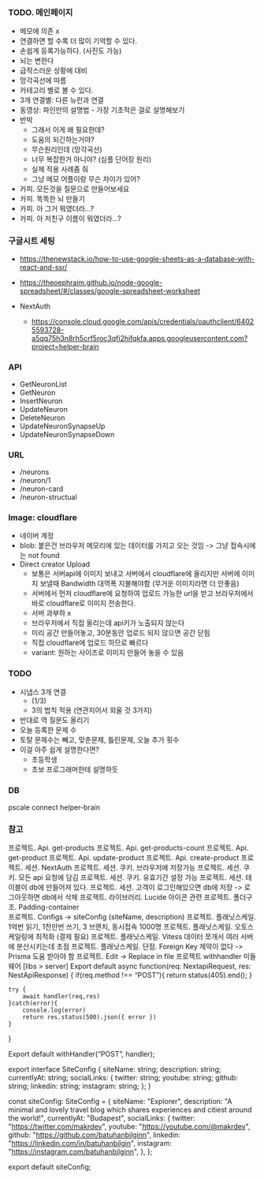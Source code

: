 ### TODO. 메인페이지

- 메모에 의존 x
- 연결하면 할 수록 더 많이 기억할 수 있다.
- 손쉽게 등록가능하다. (사진도 가능)
- 뇌는 변한다
- 급작스러운 상황에 대비
- 망각곡선에 따름
- 카테고리 별로 볼 수 있다.
- 3개 연결별: 다른 뉴런과 연결
- 동영상: 파인만의 설명법 - 가장 기초적은 걸로 설명해보기
- 반박
  - 그래서 이게 왜 필요한데?
  - 도움의 되긴하는거야?
  - 무슨원리인데 (망각곡선)
  - 너무 복잡한거 아니야? (심플 단어장 원리)
  - 실제 적용 사례좀 줘
  - 그냥 메모 어플이랑 무슨 차이가 있어?
- 카피. 모든것을 질문으로 만들어보세요
- 카피. 똑똑한 뇌 만들기
- 카피. 아 그거 뭐였더라...?
- 카피. 아 저친구 이름이 뭐였더라...?

### 구글시트 세팅

- https://thenewstack.io/how-to-use-google-sheets-as-a-database-with-react-and-ssr/
- https://theoephraim.github.io/node-google-spreadsheet/#/classes/google-spreadsheet-worksheet

- NextAuth
  - https://console.cloud.google.com/apis/credentials/oauthclient/64025593728-a5qq75h3n8rh5crf5roc3qfi2hifqkfa.apps.googleusercontent.com?project=helper-brain

### API

- GetNeuronList
- GetNeuron
- InsertNeuron
- UpdateNeuron
- DeleteNeuron
- UpdateNeuronSynapseUp
- UpdateNeuronSynapseDown

### URL

- /neurons
- /neuron/1
- /neuron-card
- /neuron-structual

### Image: cloudflare

- 네이버 계정
- blob: 붙은건 브라우저 메모리에 있는 데이터를 가지고 오는 것임 -> 그냥 접속시에는 not found
- Direct creator Upload
  - 보통은 서버api에 이미지 보내고 서버에서 cloudflare에 올리지만 서버에 이미지 보낼때 Bandwidth 대역폭 지불해야함 (무거운 이미지라면 더 안좋음)
  - 서버에서 먼저 cloudflare에 요청하여 업로드 가능한 url을 받고 브라우저에서 바로 cloudflare로 이미지 전송한다.
  - 서버 과부하 x
  - 브라우저에서 직접 올리는데 api키가 노출되지 않는다
  - 미리 공간 만들어놓고, 30분동안 업로드 되지 않으면 공간 닫힘
  - 직접 cloudflare에 업로드 하므로 빠르다
  - variant: 원하는 사이즈로 이미지 만들어 놓을 수 있음

### TODO

- 시냅스 3개 연결
  - (1/3)
  - 3의 법칙 적용 (연관지어서 외울 것 3가지)
- 반대로 역 질문도 올리기
- 오늘 등록한 문제 수
- 토탈 문제수는 빼고, 맞춘문제, 틀린문제, 오늘 추가 횟수
- 이걸 아주 쉽게 설명한다면?
  - 초등학생
  - 초보 프로그래머한테 설명하듯

### DB

pscale connect helper-brain

### 참고

프로젝트. Api. get-products
프로젝트. Api. get-products-count
프로젝트. Api. get-product
프로젝트. Api. update-product
프로젝트. Api. create-product
프로젝트. 세션. NextAuth
프로젝트. 세션. 쿠키. 브라우저에 저장가능
프로젝트. 세션. 쿠키. 모든 api 요청에 담김
프로젝트. 세션. 쿠키. 유효기간 설정 가능
프로젝트. 세션. 테이블이 db에 만들어져 있다.
프로젝트. 세션. 고객이 로그인해있으면 db에 저장 -> 로그아웃하면 db에서 삭제
프로젝트. 라이브러리. Lucide 아이콘 관련
프로젝트. 폴더구조. Padding-container  
프로젝트. Configs -> siteConfig (siteName, description)
프로젝트. 플래닛스케일. 1억번 읽기, 1천만번 쓰기, 3 브랜치, 동시접속 1000명
프로젝트. 플래닛스케일. 오토스케일링에 최적화 (결제 필요)
프로젝트. 플래닛스케일. Vitess 데이터 쪼개서 여러 서버에 분산시키는데 초점
프로젝트. 플래닛스케일. 단점. Foreign Key 제약이 없다 -> Prisma 도움 받아야 함
프로젝트. Edit -> Replace in file
프로젝트 withhandler 미들웨어
[libs > server]
Export default async function(req: NextapiRequest, res: NestApiResponse) {
if(req.method !== “POST”){
return status(405).end();
}

    try {
    	await handler(req,res)
    }catch(error){
    	console.log(error)
    	return res.status(500).json({ error })
    }

}

Export default withHandler(“POST”, handler);

export interface SiteConfig {
siteName: string;
description: string;
currentlyAt: string;
socialLinks: {
twitter: string;
youtube: string;
github: string;
linkedin: string;
instagram: string;
};
}

const siteConfig: SiteConfig = {
siteName: "Explorer",
description:
"A minimal and lovely travel blog which shares experiences and citiest around the world!",
currentlyAt: "Budapest",
socialLinks: {
twitter: "https://twitter.com/makrdev",
youtube: "https://youtube.com/@makrdev",
github: "https://github.com/batuhanbilginn",
linkedin: "https://linkedin.com/in/batuhanbilgin",
instagram: "https://instagram.com/batuhanbilginn",
},
};

export default siteConfig;
